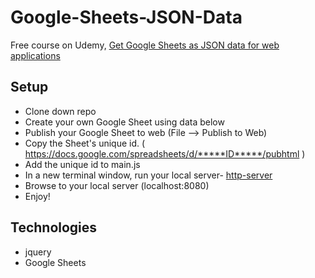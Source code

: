 # Google-Sheets-JSON-Data

Free course on Udemy, [Get Google Sheets as JSON data for web applications](https://www.udemy.com/google-sheets/learn/v4/content)

## Setup

* Clone down repo
* Create your own Google Sheet using data below
* Publish your Google Sheet to web (File --> Publish to Web)
* Copy the Sheet's unique id. ( https://docs.google.com/spreadsheets/d/*****ID*****/pubhtml )
* Add the unique id to main.js
* In a new terminal window, run your local server- [http-server](https://www.npmjs.com/package/http-server)
* Browse to your local server (localhost:8080)
* Enjoy!




## Technologies
* jquery
* Google Sheets
